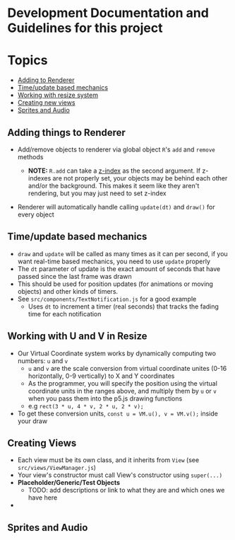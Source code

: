 # Development Documentation and Guidelines for this project

# Topics
- [Adding to Renderer](#adding-things-to-renderer)
- [Time/update based mechanics](#timeupdate-based-mechanics)
- [Working with resize system](#working-with-u-and-v-in-resize)
- [Creating new views](#creating-views)
- [Sprites and Audio](#)


## Adding things to Renderer
- Add/remove objects to renderer via global object `R`'s `add` and `remove` methods
    - <b>NOTE:</b> `R.add` can take a [z-index](https://developer.mozilla.org/en-US/docs/Web/CSS/z-index) as the second argument. If z-indexes are not properly set, your objects may be behind each other and/or the background. This makes it seem like they aren't rendering, but you may just need to set z-index

- Renderer will automatically handle calling `update(dt)` and `draw()` for every object

## Time/update based mechanics
- `draw` and `update` will be called as many times as it can per second, if you want real-time based mechanics, you need to use `update` properly
- The `dt` parameter of update is the exact amount of seconds that have passed since the last frame was drawn
- This should be used for position updates (for animations or moving objects) and other kinds of timers.
- See `src/components/TextNotification.js` for a good example
    - Uses `dt` to increment a timer (real seconds) that tracks the fading time for each notification

## Working with U and V in Resize
- Our Virtual Coordinate system works by dynamically computing two numbers: `u` and `v`
    - `u` and `v` are the scale conversion from virtual coordinate unites (0-16 horizontally, 0-9 vertically) to X and Y coordinates
    - As the programmer, you will specify the position using the virtual coordinate units in the ranges above, and multiply them by `u` or `v` when you pass them into the p5.js drawing functions
    - e.g `rect(3 * u, 4 * v, 2 * u, 2 * v);`
- To get these conversion units, `const u = VM.u(), v = VM.v();` inside your draw

## Creating Views
- Each view must be its own class, and it inherits from `View` (see `src/views/ViewManager.js`)
- Your view's constructor must call View's constructor using `super(...)`
- <b>Placeholder/Generic/Test Objects</b>
    - TODO: add descriptions or link to what they are and which ones we have here
- 

## Sprites and Audio
